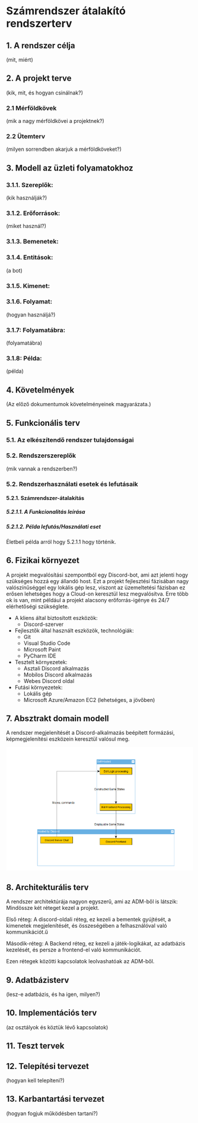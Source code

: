 # Számrendszer átalakító rendszerterv

## 1. A rendszer célja

(mit, miért)

## 2. A projekt terve

(kik, mit, és hogyan csinálnak?)

### 2.1 Mérföldkövek

(mik a nagy mérföldkövei a projektnek?)

### 2.2 Ütemterv

(milyen sorrendben akarjuk a mérföldköveket?)

## 3. Modell az üzleti folyamatokhoz

### 3.1.1. Szereplők:
 (kik használják?)

### 3.1.2. Erőforrások:
 (miket használ?)

### 3.1.3. Bemenetek:
 

### 3.1.4. Entitások:
 (a bot)

### 3.1.5. Kimenet:
 
### 3.1.6. Folyamat:

(hogyan használjá?)

### 3.1.7: Folyamatábra:

(folyamatábra)

### 3.1.8: Példa:

(példa)

## 4. Követelmények

(Az előző dokumentumok követelményeinek magyarázata.) 


## 5. Funkcionális terv

### 5.1. Az elkészítendő rendszer tulajdonságai


### 5.2. Rendszerszereplők
(mik vannak a rendszerben?)

### 5.2. Rendszerhasználati esetek és lefutásaik

#### 5.2.1. Számrendszer-átalakítás

##### 5.2.1.1. A Funkcionalitás leírása

##### 5.2.1.2. Példa lefutás/Használati eset

Életbeli példa arról hogy 5.2.1.1 hogy történik.


## 6. Fizikai környezet

A projekt megvalósítási szempontból egy Discord-bot, ami azt jelenti hogy szükséges hozzá egy állandó host. Ezt a projekt fejlesztési fázisában nagy valószínűséggel egy lokális gép lesz, viszont az üzemeltetési fázisban ez erősen lehetséges hogy a Cloud-on keresztül lesz megvalósítva. Erre több ok is van, mint például a projekt alacsony erőforrás-igénye és 24/7 elérhetőségi szükséglete.

* A kliens által biztosított eszközök:
    - Discord-szerver
* Fejlesztők által használt eszközök, technológiák:
    - Git
    - Visual Studio Code
    - Microsoft Paint
    - PyCharm IDE
* Tesztelt környezetek:
    - Asztali Discord alkalmazás
    - Mobilos Discord alkalmazás
    - Webes Discord oldal
* Futási környezetek:
    - Lokális gép
    - Microsoft Azure/Amazon EC2 (lehetséges, a jövőben)


## 7. Absztrakt domain modell

A rendszer megjelenítését a Discord-alkalmazás beépített formázási, képmegjelenítési eszközein keresztül valósul meg.


![Domain modell gráf](/img/domainmodell.png)


## 8. Architekturális terv

A rendszer architektúrája nagyon egyszerű, ami az ADM-ből is látszik: Mindössze két réteget kezel a projekt.

Első réteg: A discord-oldali réteg, ez kezeli a bementek gyújtését, a kimenetek megjelenítését, és összeségében a felhasználóval való kommunikációt.ű

Második-réteg: A Backend réteg, ez kezeli a játék-logikákat, az adatbázis kezelését, és persze a frontend-el való kommunikációt. 

Ezen rétegek közötti kapcsolatok leolvashatóak az ADM-ből.

## 9. Adatbázisterv

(lesz-e adatbázis, és ha igen, milyen?)

## 10. Implementációs terv

(az osztályok és köztük lévő kapcsolatok)


## 11. Teszt tervek


## 12. Telepítési tervezet

(hogyan kell telepíteni?)

## 13. Karbantartási tervezet

(hogyan fogjuk működésben tartani?)

